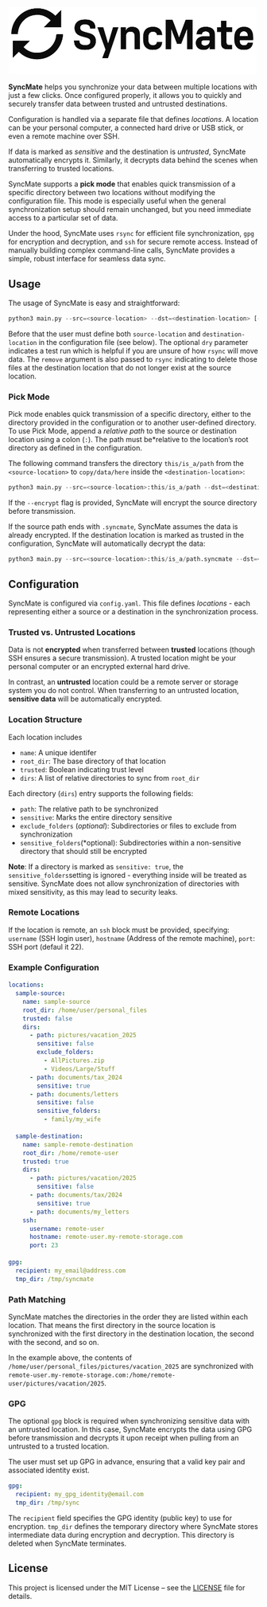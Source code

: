 
<img src="logo.png" width="500"/>


**SyncMate** helps you synchronize your data between multiple locations with just a few clicks. Once configured properly, it allows you to quickly and securely transfer data between trusted and untrusted destinations.

Configuration is handled via a separate file that defines *locations*. A location can be your personal computer, a connected hard drive or USB stick, or even a remote machine over SSH.

If data is marked as *sensitive* and the destination is *untrusted*, SyncMate automatically encrypts it. Similarly, it decrypts data behind the scenes when transferring to trusted locations.

SyncMate supports a **pick mode** that enables quick transmission of a specific directory between two locations without modifying the configuration file. This mode is especially useful when the general synchronization setup should remain unchanged, but you need immediate access to a particular set of data. 

Under the hood, SyncMate uses `rsync` for efficient file synchronization, `gpg` for encryption and decryption, and `ssh` for secure remote access. Instead of manually building complex command-line calls, SyncMate provides a simple, robust interface for seamless data sync.


## Usage

The usage of SyncMate is easy and straightforward:

```python
python3 main.py --src=<source-location> --dst=<destination-location> [--dry] [--remove]
```

Before that the user must define both `source-location` and `destination-location` in the configuration file (see below). The optional `dry` parameter indicates a test run which is helpful if you are unsure of how `rsync` will move data. The `remove` argument is also passed to `rsync` indicating to delete those files at the destination location that do not longer exist at the source location. 



### Pick Mode

Pick mode enables quick transmission of a specific directory, either to the directory provided in the configuration or to another user-defined directory. To use Pick Mode, append a *relative path* to the source or destination location using a colon (`:`). The path must be*relative to the location’s root directory as defined in the configuration.


The following command transfers the directory `this/is_a/path` from the `<source-location>` to `copy/data/here` inside the `<destination-location>`:


```python
python3 main.py --src=<source-location>:this/is_a/path --dst=<destination-location>:copy/data/here [--encrypted]
```

If the `--encrypt` flag is provided, SyncMate will encrypt the source directory before transmission. 

If the source path ends with `.syncmate`, SyncMate assumes the data is already encrypted. If the destination location is marked as trusted in the configuration, SyncMate will automatically decrypt the data:

```python
python3 main.py --src=<source-location>:this/is_a/path.syncmate --dst=<destination-location>:copy/data/here 
```


## Configuration

SyncMate is configured via `config.yaml`. This file defines *locations* - each representing either a source or a destination in the synchronization process.


### Trusted vs. Untrusted Locations
Data is not **encrypted** when transferred between **trusted** locations (though SSH ensures a secure transmission). A trusted location might be your personal computer or an encrypted external hard drive.

In contrast, an **untrusted** location could be a remote server or storage system you do not control. When transferring to an untrusted location, **sensitive data** will be automatically encrypted.

### Location Structure

Each location includes

- `name`: A unique identifer
- `root_dir`: The base directory of that location
- `trusted`: Boolean indicating trust level
- `dirs`: A list of relative directories to sync from `root_dir`

Each directory (`dirs`) entry supports the following fields:
- `path`: The relative path to be synchronized
- `sensitive`: Marks the entire directory sensitive
- `exclude_folders` (*optional*): Subdirectories or files to exclude from synchronization
- `sensitive_folders`(*optional): Subdirectories within a non-sensitive directory that should still be encrypted

**Note**: If a directory is marked as `sensitive: true`, the `sensitive_folders`setting is ignored - everything inside will be treated as sensitive. SyncMate does not allow synchronization of directories with mixed sensitivity, as this may lead to security leaks.

### Remote Locations

If the location is remote, an `ssh` block must be provided, specifying: `username` (SSH login user), `hostname` (Address of the remote machine), `port`: SSH port (defaul it 22).

### Example Configuration

```yaml
locations:
  sample-source:
    name: sample-source
    root_dir: /home/user/personal_files
    trusted: false
    dirs:
      - path: pictures/vacation_2025
        sensitive: false
        exclude_folders:
          - AllPictures.zip
          - Videos/Large/Stuff
      - path: documents/tax_2024
        sensitive: true
      - path: documents/letters
        sensitive: false
        sensitive_folders:
          - family/my_wife

  sample-destination:
    name: sample-remote-destination
    root_dir: /home/remote-user
    trusted: true
    dirs:
      - path: pictures/vacation/2025
        sensitive: false
      - path: documents/tax/2024
        sensitive: true
      - path: documents/my_letters
    ssh:
      username: remote-user
      hostname: remote-user.my-remote-storage.com
      port: 23

gpg:
  recipient: my_email@address.com
  tmp_dir: /tmp/syncmate

 ``` 

### Path Matching

SyncMate matches the directories in the order they are listed within each location. That means the first directory in the source location is synchronized with the first directory in the destination location, the second with the second, and so on.

In the example above, the contents of `/home/user/personal_files/pictures/vacation_2025` are synchronized with `remote-user.my-remote-storage.com:/home/remote-user/pictures/vacation/2025`.

### GPG

The optional `gpg` block is required when synchronizing sensitive data with an untrusted location. In this case, SyncMate encrypts the data using GPG before transmission and decrypts it upon receipt when pulling from an untrusted to a trusted location.

The user must set up GPG in advance, ensuring that a valid key pair and associated identity exist.

```yaml
gpg:
  recipient: my_gpg_identity@email.com
  tmp_dir: /tmp/sync
```

The `recipient` field specifies the GPG identity (public key) to use for encryption. `tmp_dir` defines the temporary directory where SyncMate stores intermediate data during encryption and decryption. This directory is deleted when SyncMate terminates.

## License
This project is licensed under the MIT License – see the [LICENSE](LICENSE) file for details.
